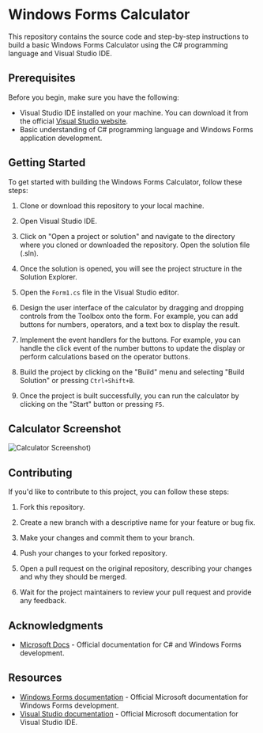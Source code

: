 # Windows Forms Calculator

This repository contains the source code and step-by-step instructions to build a basic Windows Forms Calculator using the C# programming language and Visual Studio IDE.

## Prerequisites

Before you begin, make sure you have the following:

- Visual Studio IDE installed on your machine. You can download it from the official [Visual Studio website](https://visualstudio.microsoft.com/).
- Basic understanding of C# programming language and Windows Forms application development.

## Getting Started

To get started with building the Windows Forms Calculator, follow these steps:

1. Clone or download this repository to your local machine.

2. Open Visual Studio IDE.

3. Click on "Open a project or solution" and navigate to the directory where you cloned or downloaded the repository. Open the solution file (.sln).

4. Once the solution is opened, you will see the project structure in the Solution Explorer.

5. Open the `Form1.cs` file in the Visual Studio editor.

6. Design the user interface of the calculator by dragging and dropping controls from the Toolbox onto the form. For example, you can add buttons for numbers, operators, and a text box to display the result.

7. Implement the event handlers for the buttons. For example, you can handle the click event of the number buttons to update the display or perform calculations based on the operator buttons.

8. Build the project by clicking on the "Build" menu and selecting "Build Solution" or pressing `Ctrl+Shift+B`.

9. Once the project is built successfully, you can run the calculator by clicking on the "Start" button or pressing `F5`.

## Calculator Screenshot
![Calculator Screenshot](https://github.com/Atul245/Calculator_App/assets/98544302/83f56761-b840-4ba1-8e4f-ff1d17606612))


## Contributing

If you'd like to contribute to this project, you can follow these steps:

1. Fork this repository.

2. Create a new branch with a descriptive name for your feature or bug fix.

3. Make your changes and commit them to your branch.

4. Push your changes to your forked repository.

5. Open a pull request on the original repository, describing your changes and why they should be merged.

6. Wait for the project maintainers to review your pull request and provide any feedback.

## Acknowledgments

- [Microsoft Docs](https://docs.microsoft.com/) - Official documentation for C# and Windows Forms development.

## Resources

- [Windows Forms documentation](https://docs.microsoft.com/dotnet/desktop/winforms/?view=netframeworkdesktop-4.8) - Official Microsoft documentation for Windows Forms development.
- [Visual Studio documentation](https://docs.microsoft.com/visualstudio/?view=vs-2022) - Official Microsoft documentation for Visual Studio IDE.


